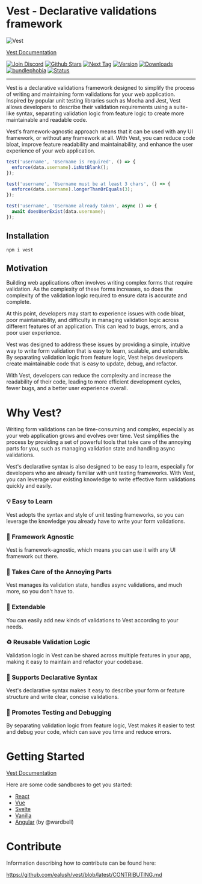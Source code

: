 # Vest - Declarative validations framework

![Vest](https://cdn.jsdelivr.net/gh/ealush/vest@assets/logo_250.png 'Vest')

[Vest Documentation](https://vestjs.dev)

[![Join Discord](https://badgen.net/discord/online-members/WmADZpJnSe?icon=discord&label=Discord)](https://discord.gg/WmADZpJnSe) [![Github Stars](https://badgen.net/github/stars/ealush/vest?color=yellow&label=Github%20🌟)](https://github.com/ealush/vest) [![Next Tag](https://badgen.net/npm/v/vest/next)](https://vestjs.dev/vest-5-is-ready) [![Version](https://badgen.net/npm/v/vest?&icon=npm)](https://www.npmjs.com/package/vest) [![Downloads](https://badgen.net/npm/dt/vest?label=Downloads)](https://www.npmjs.com/package/vest) [![bundlephobia](https://badgen.net/bundlephobia/minzip/vest)](https://bundlephobia.com/package/vest) [![Status](https://badgen.net/github/status/ealush/vest)](https://github.com/ealush/vest/actions)

---

Vest is a declarative validations framework designed to simplify the process of writing and maintaining form validations for your web application. Inspired by popular unit testing libraries such as Mocha and Jest, Vest allows developers to describe their validation requirements using a suite-like syntax, separating validation logic from feature logic to create more maintainable and readable code.

Vest's framework-agnostic approach means that it can be used with any UI framework, or without any framework at all. With Vest, you can reduce code bloat, improve feature readability and maintainability, and enhance the user experience of your web application.

```js
test('username', 'Username is required', () => {
  enforce(data.username).isNotBlank();
});

test('username', 'Username must be at least 3 chars', () => {
  enforce(data.username).longerThanOrEquals(3);
});

test('username', 'Username already taken', async () => {
  await doesUserExist(data.username);
});
```

## Installation

```
npm i vest
```

## Motivation

Building web applications often involves writing complex forms that require validation. As the complexity of these forms increases, so does the complexity of the validation logic required to ensure data is accurate and complete.

At this point, developers may start to experience issues with code bloat, poor maintainability, and difficulty in managing validation logic across different features of an application. This can lead to bugs, errors, and a poor user experience.

Vest was designed to address these issues by providing a simple, intuitive way to write form validation that is easy to learn, scalable, and extensible. By separating validation logic from feature logic, Vest helps developers create maintainable code that is easy to update, debug, and refactor.

With Vest, developers can reduce the complexity and increase the readability of their code, leading to more efficient development cycles, fewer bugs, and a better user experience overall.

# Why Vest?

Writing form validations can be time-consuming and complex, especially as your web application grows and evolves over time. Vest simplifies the process by providing a set of powerful tools that take care of the annoying parts for you, such as managing validation state and handling async validations.

Vest's declarative syntax is also designed to be easy to learn, especially for developers who are already familiar with unit testing frameworks. With Vest, you can leverage your existing knowledge to write effective form validations quickly and easily.

### 💡 Easy to Learn

Vest adopts the syntax and style of unit testing frameworks, so you can leverage the knowledge you already have to write your form validations.

### 🎨 Framework Agnostic

Vest is framework-agnostic, which means you can use it with any UI framework out there.

### 🧠 Takes Care of the Annoying Parts

Vest manages its validation state, handles async validations, and much more, so you don't have to.

### 🧩 Extendable

You can easily add new kinds of validations to Vest according to your needs.

### ♻️ Reusable Validation Logic

Validation logic in Vest can be shared across multiple features in your app, making it easy to maintain and refactor your codebase.

### 🧬 Supports Declarative Syntax

Vest's declarative syntax makes it easy to describe your form or feature structure and write clear, concise validations.

### 🧪 Promotes Testing and Debugging

By separating validation logic from feature logic, Vest makes it easier to test and debug your code, which can save you time and reduce errors.

# Getting Started

[Vest Documentation](https://vestjs.dev)

Here are some code sandboxes to get you started:

- [React](https://codesandbox.io/s/react-vest-5-gdc698?file=/src/suite.js)
- [Vue](https://codesandbox.io/s/vue-vest-5-d1g236?file=/src/suite.js)
- [Svelte](https://codesandbox.io/s/svelte-vest-5-imnq9z?file=/suite.js)
- [Vanilla](https://codesandbox.io/s/vest-vanilla-js-vest-5-3v4pqk?file=/src/suite.js)
- [Angular](https://github.com/wardbell/ngc-validate) (by @wardbell)

# Contribute

Information describing how to contribute can be found here:

https://github.com/ealush/vest/blob/latest/CONTRIBUTING.md

